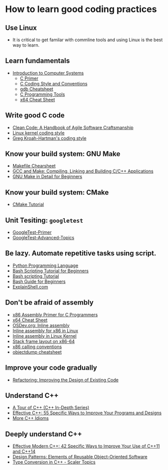 # How to learn good coding practices

## Use Linux
- It is critical to get familar with commline tools and using Linux is the best way to learn.

## Learn fundamentals
- [Introduction to Computer Systems](https://cs.brown.edu/courses/cs033/)
  - [C Primer](https://cs.brown.edu/courses/cs033/docs/guides/cprimer.pdf)
  - [C Coding Style and Conventions](https://cs.brown.edu/courses/cs033/docs/guides/style.pdf)
  - [gdb Cheatsheet](https://cs.brown.edu/courses/cs033/docs/guides/gdb.pdf)
  - [C Programming Tools](https://cs.brown.edu/courses/cs033/docs/guides/tools.pdf)
  - [x64 Cheat Sheet](https://cs.brown.edu/courses/cs033/docs/guides/x64_cheatsheet.pdf)

## Write good C code
- [Clean Code: A Handbook of Agile Software
  Craftsmanship](https://www.amazon.com/Clean-Code-Handbook-Software-Craftsmanship/dp/0132350882/ref=sr_1_1?s=books&ie=UTF8&qid=1528297268&sr=1-1&keywords=clean+code)
- [Linux kernel coding
  style](https://www.kernel.org/doc/html/v4.17/process/coding-style.html)
- [Greg Kroah-Hartman's coding
  style](http://www.kroah.com/linux/talks/ols_2002_kernel_codingstyle_talk/html/mgp00001.html)

## Know your build system: GNU Make
- [Makefile Chearsheet](https://devhints.io/makefile)
- [GCC and Make: Compiling, Linking and Building C/C++
  Applications](https://www3.ntu.edu.sg/home/ehchua/programming/cpp/gcc_make.html)
- [GNU Make in Detail for Beginners](https://opensourceforu.com/2012/06/gnu-make-in-detail-for-beginners/)

## Know your build system: CMake
- [CMake Tutorial](https://cmake.org/cmake-tutorial/)

## Unit Tesiting: `googletest`
- [GoogleTest-Primer](https://github.com/google/googletest/blob/master/googletest/docs/primer.md)
- [GoogleTest-Advanced-Topics](https://github.com/google/googletest/blob/master/googletest/docs/advanced.md)

## Be lazy. Automate repetitive tasks using script.
- [Python Programming Language](https://www.geeksforgeeks.org/python-programming-language/)
- [Bash Scripting Tutorial for Beginners](https://linuxconfig.org/bash-scripting-tutorial-for-beginners)
- [Bash scripting Tutorial](https://linuxconfig.org/bash-scripting-tutorial)
- [Bash Guide for Beginners](http://tldp.org/LDP/Bash-Beginners-Guide/html/)
- [ExplainShell.com](https://explainshell.com/)

## Don't be afraid of assembly
- [x86 Assembly Primer for C Programmers](https://github.com/vsergeev/apfcp/blob/master/apfcp.pdf)
- [x64 Cheat Sheet](https://cs.brown.edu/courses/cs033/docs/guides/x64_cheatsheet.pdf)
- [OSDev.org: Inline assembly](https://wiki.osdev.org/Inline_Assembly)
- [Inline assembly for x86 in Linux](https://www.ibm.com/developerworks/library/l-ia/index.html)
- [Inline assembly in Linux Kernel](https://0xax.gitbooks.io/linux-insides/content/Theory/linux-theory-3.html)
- [Stack frame layout on x86-64](https://eli.thegreenplace.net/2011/09/06/stack-frame-layout-on-x86-64)
- [x86 calling conventions](https://en.wikipedia.org/wiki/X86_calling_conventions)
- [objectdump cheatsheet](https://www.thegeekstuff.com/2012/09/objdump-examples/?utm_source=feedburner)

## Improve your code gradually
- [Refactoring: Improving the Design of Existing Code](https://www.amazon.com/Refactoring-Improving-Design-Existing-Code/dp/0201485672/ref=sr_1_1?s=books&ie=UTF8&qid=1528297499&sr=1-1&keywords=refactoring)

## Understand C++
- [A Tour of C++ (C++ In-Depth
  Series)](https://www.amazon.com/Tour-2nd-Depth-Bjarne-Stroustrup/dp/0134997832/ref=sr_1_2?s=books&ie=UTF8&qid=1528297529&sr=1-2&keywords=a+tour+of+c%2B%2B)
- [Effective C++: 55 Specific Ways to Improve Your Programs and
  Designs](https://www.amazon.com/Effective-Specific-Improve-Programs-Designs/dp/0321334876/ref=sr_1_1?s=books&ie=UTF8&qid=1528297602&sr=1-1&keywords=effective+c%2B%2B)
- [More C++ Idioms](https://en.wikibooks.org/wiki/More_C%2B%2B_Idioms)

## Deeply understand C++
- [Effective Modern C++: 42 Specific Ways to Improve Your Use of C++11 and C++14](https://www.amazon.com/Effective-Modern-Specific-Ways-Improve/dp/1491903996/ref=sr_1_2?s=books&ie=UTF8&qid=1528297642&sr=1-2&keywords=more+effective+c%2B%2B)
- [Design Patterns: Elements of Reusable Object-Oriented Software](https://www.amazon.com/Design-Patterns-Elements-Reusable-Object-Oriented/dp/0201633612/ref=sr_1_3?ie=UTF8&qid=1528298534&sr=8-3&keywords=design+patterns)
- [Type Conversion in C++ - Scaler Topics](https://www.scaler.com/topics/cpp/type-conversion-in-cpp/)
